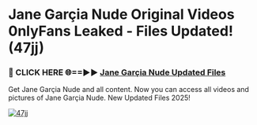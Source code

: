 # Jane Garçia Nude Original Videos 0nlyFans Leaked - Files Updated! (47jj)

<h3>🔴 CLICK HERE 🌐==►► <a href="https://tinyurl.com/yrmya6cz" rel="nofollow">Jane Garçia Nude Updated Files</a></h3>

Get Jane Garçia Nude and all content. Now you can access all videos and pictures of Jane Garçia Nude. New Updated Files 2025!

[![47jj](https://i.imgur.com/FMdXYCs.gif)](https://tinyurl.com/yrmya6cz)
